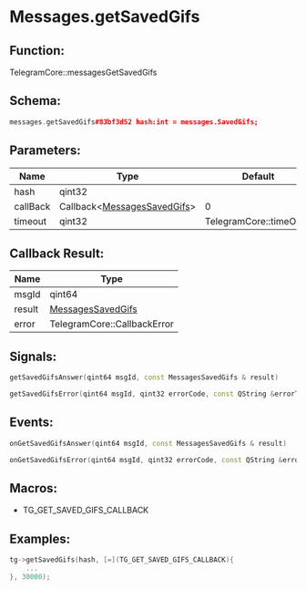 # Messages.getSavedGifs

## Function:

TelegramCore::messagesGetSavedGifs

## Schema:

```c++
messages.getSavedGifs#83bf3d52 hash:int = messages.SavedGifs;
```
## Parameters:

|Name|Type|Default|
|----|----|-------|
|hash|qint32||
|callBack|Callback&lt;[MessagesSavedGifs](../../types/messagessavedgifs.md)&gt;|0|
|timeout|qint32|TelegramCore::timeOut()|

## Callback Result:

|Name|Type|
|----|----|
|msgId|qint64|
|result|[MessagesSavedGifs](../../types/messagessavedgifs.md)|
|error|TelegramCore::CallbackError|

## Signals:

```c++
getSavedGifsAnswer(qint64 msgId, const MessagesSavedGifs & result)
```
```c++
getSavedGifsError(qint64 msgId, qint32 errorCode, const QString &errorText)
```

## Events:

```c++
onGetSavedGifsAnswer(qint64 msgId, const MessagesSavedGifs & result)
```
```c++
onGetSavedGifsError(qint64 msgId, qint32 errorCode, const QString &errorText)
```

## Macros:

* TG_GET_SAVED_GIFS_CALLBACK

## Examples:

```c++
tg->getSavedGifs(hash, [=](TG_GET_SAVED_GIFS_CALLBACK){
    ...
}, 30000);
```
